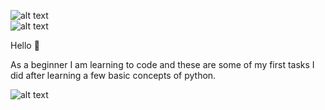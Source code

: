  ![alt text](https://img.shields.io/badge/python-tasks-blue.svg)        
 ![alt text](https://img.shields.io/badge/python__version-2.7.12-brightgreen.svg)
 
 Hello :wave:
 
As a beginner I am learning to code and these are some of my first tasks I did after learning a few basic concepts of python.


![alt text](https://res.cloudinary.com/teepublic/image/private/s--Tgh9Y7-y--/c_crop,x_10,y_10/c_fit,h_932/c_crop,g_north_west,h_1260,w_1260,x_-170,y_-95/co_rgb:000000,e_colorize,u_Misc:One%20Pixel%20Gray/c_scale,g_north_west,h_1260,w_1260/fl_layer_apply,g_north_west,x_-170,y_-95/bo_105px_solid_white/e_overlay,fl_layer_apply,h_1260,l_Misc:Art%20Print%20Bumpmap,w_1260/e_shadow,x_6,y_6/c_limit,h_1134,w_1134/c_lpad,g_center,h_1260,w_1260/b_rgb:eeeeee/c_limit,f_jpg,h_630,q_90,w_630/v1520050660/production/designs/2416585_0.jpg)

